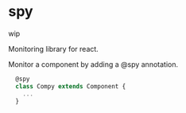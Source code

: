 # spy

wip

Monitoring library for react.

Monitor a component by adding a @spy annotation.
``` js
  @spy
  class Compy extends Component {
    ...
  }
```
